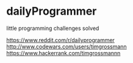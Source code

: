 # dailyProgrammer
little programming challenges solved

https://www.reddit.com/r/dailyprogrammer
http://www.codewars.com/users/timgrossmann
https://www.hackerrank.com/timgrossmannn

